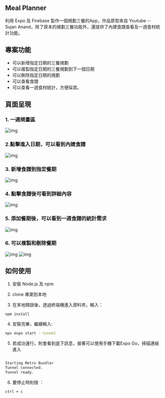 ## Meal Planner

利用 Expo 及 Firebase 製作一個規劃三餐的App，作品原型來自 Youtube -- Sujan Anand，除了原本的規劃三餐功能外，還提供了內建食譜查看及一週食材統計功能。

## 專案功能

- 可以新增指定日期的三餐規劃
- 可以複製指定日期的三餐規劃到下一個日期
- 可以刪除指定日期的規劃
- 可以查看食譜
- 可以查看一週食材統計，方便採買。


## 頁面呈現

### 1. 一週規畫區

![img](https://upload.cc/i1/2024/03/17/mN87Lb.png)

### 2.點擊進入日期，可以看到內建食譜

![img](https://upload.cc/i1/2024/03/17/vIp8my.gif)

### 3. 新增食譜到指定餐期

![img](https://upload.cc/i1/2024/03/17/yHQdFx.gif)


### 4. 點擊食譜後可看到詳細內容

![img](https://upload.cc/i1/2024/03/09/yQXZw0.png) 


### 5. 添加餐期後，可以看到一週食譜的統計需求

![img](https://upload.cc/i1/2024/03/17/EPBG1v.png)


### 6. 可以複製和刪除餐期
![img](https://upload.cc/i1/2024/03/17/MzJRic.gif)
![img](https://upload.cc/i1/2024/03/17/yAu4tb.gif)



## 如何使用

1. 安裝 Node.js 及 npm
2. clone 專案到本地

3. 在本地開啟後，透過終端機進入資料夾，輸入：

```bash
npm install
```

4. 安裝完畢，繼續輸入:

```bash
npx expo start --tunnel
```

5. 若成功運行，則會看到底下訊息，接著可以使用手機下載Expo Go，掃描連結進入

```bash

Starting Metro Bundler
Tunnel connected.
Tunnel ready.
```

6. 要停止時則按 ：

```bash
ctrl + c
```

